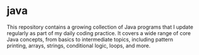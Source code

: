 # java
This repository contains a growing collection of Java programs that I update regularly as part of my daily coding practice. It covers a wide range of core Java concepts, from basics to intermediate topics, including pattern printing, arrays, strings, conditional logic, loops, and more.
